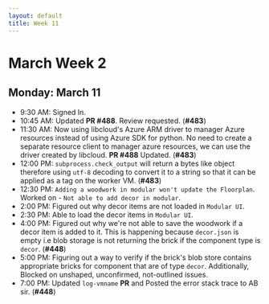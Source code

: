 ```yaml
---
layout: default
title: Week 11
---
```


# **March Week 2**
## **Monday: March 11**
- 9:30  AM: Signed In.
- 10:45 AM: Updated **PR #488**. Review requested. (**#483**)
- 11:30 AM: Now using libcloud's Azure ARM driver to manager Azure resources instead of using Azure SDK for python. No need to create a separate resource client to manager azure resources, we can use the driver created by libcloud. **PR #488** Updated. (**#483**)
- 12:00 PM: `subprocess.check_output` will return a bytes like object therefore using `utf-8` decoding to convert it to a string so that it can be applied as a tag on the worker VM. (**#483**)
- 12:30 PM: `Adding a woodwork in modular won't update the Floorplan`. Worked on - `Not able to add decor in modular`.
- 2:00  PM: Figured out why decor items are not loaded in `Modular UI`.
- 2:30  PM: Able to load the decor items in `Modular UI`.
- 4:00  PM: Figured out why we're not able to save the woodwork if a decor item is added to it. This is happening because `decor.json` is empty i.e blob storage is not returning the brick if the component type is `decor`. (**#448**)
- 5:00  PM: Figuring out a way to verify if the brick's blob store contains appropriate bricks for component that are of type `decor`. Additionally, Blocked on unshaped, unconfirmed, not-outlined issues.
- 7:00  PM: Updated `log-vmname` **PR** and Posted the error stack trace to AB sir. (**#448**)
